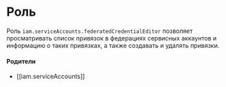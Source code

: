 # Роль

Роль `iam.serviceAccounts.federatedCredentialEditor` позволяет просматривать список привязок в федерациях сервисных аккаунтов и информацию о таких привязках, а также создавать и удалять привязки.


#### Родители

- [[iam.serviceAccounts]]
